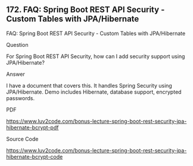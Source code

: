 ## 172. FAQ: Spring Boot REST API Security - Custom Tables with JPA/Hibernate
FAQ: Spring Boot REST API Security - Custom Tables with JPA/Hibernate

Question

For Spring Boot REST API Security, how can I add security support using JPA/Hibernate?


Answer

I have a document that covers this. It handles Spring Security using JPA/Hibernate. Demo includes Hibernate, database support, encrypted passwords.


PDF

https://www.luv2code.com/bonus-lecture-spring-boot-rest-security-jpa-hibernate-bcrypt-pdf


Source Code

https://www.luv2code.com/bonus-lecture-spring-boot-rest-security-jpa-hibernate-bcrypt-code